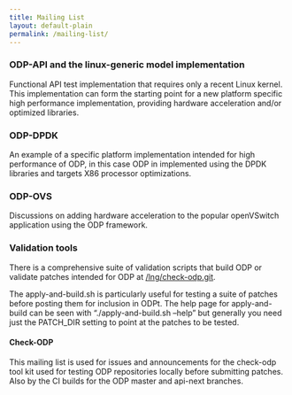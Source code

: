 ```yaml
---
title: Mailing List
layout: default-plain
permalink: /mailing-list/
---
```

### ODP-API and the linux-generic model implementation

Functional API test implementation that requires only a recent Linux kernel. This implementation can form the starting point for a new platform specific high performance implementation, providing hardware acceleration and/or optimized libraries.

### ODP-DPDK

An example of a specific platform implementation intended for high performance of ODP, in this case ODP in implemented using the DPDK libraries and targets X86 processor optimizations.

### ODP-OVS

Discussions on adding hardware acceleration to the popular openVSwitch application using the ODP framework.

### Validation tools

There is a comprehensive suite of validation scripts that build ODP or validate patches intended for ODP at [/lng/check-odp.git](https://git.linaro.org/lng/check-odp.git).

The apply-and-build.sh is particularly useful for testing a suite of patches before posting them for inclusion in ODPt. The help page for apply-and-build can be seen with “./apply-and-build.sh –help” but generally you need just the PATCH_DIR setting to point at the patches to be tested.

#### Check-ODP

This mailing list is used for issues and announcements for the check-odp tool kit used for testing ODP repositories locally before submitting patches. Also by the CI builds for the ODP master and api-next branches.
